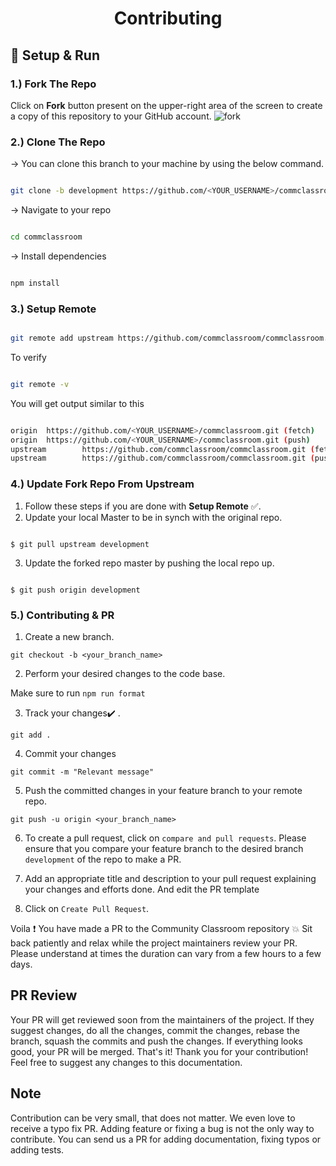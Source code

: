 <h1 align="center">Contributing</h1>

## 🔨 Setup & Run

### 1.) Fork The Repo

Click on **Fork** button present on the upper-right area of the screen to create a copy of this repository to your GitHub account.
![fork](https://user-images.githubusercontent.com/73980067/134885545-787243bc-34a7-4f85-9ff3-49c9d3c93bc3.jpeg)


### 2.) Clone The Repo
-> You can clone this branch to your machine by using the below command.

```bash

git clone -b development https://github.com/<YOUR_USERNAME>/commclassroom.git

```

-> Navigate to your repo

```bash

cd commclassroom

```

-> Install dependencies 

```bash

npm install

```

### 3.) Setup Remote

```bash

git remote add upstream https://github.com/commclassroom/commclassroom.git

```
To verify 
```bash

git remote -v

```
You will get output similar to this
```bash

origin  https://github.com/<YOUR_USERNAME>/commclassroom.git (fetch)
origin  https://github.com/<YOUR_USERNAME>/commclassroom.git (push)
upstream        https://github.com/commclassroom/commclassroom.git (fetch)
upstream        https://github.com/commclassroom/commclassroom.git (push)

```

### 4.) Update Fork Repo From Upstream

1. Follow these steps if you are done with <b>Setup Remote</b> ✅.
2. Update your local Master to be in synch with the original repo.

```console

$ git pull upstream development

```

3. Update the forked repo master by pushing the local repo up.

```console

$ git push origin development

```

### 5.) Contributing & PR

1. Create a new branch.

```
git checkout -b <your_branch_name>
```

2. Perform your desired changes to the code base.

Make sure to run ```npm run format ``` 

3. Track your changes:heavy_check_mark: .

```
git add .
```

4. Commit your changes
```
git commit -m "Relevant message"
```

5. Push the committed changes in your feature branch to your remote repo.

```
git push -u origin <your_branch_name>
```

6. To create a pull request, click on `compare and pull requests`. Please ensure that you compare your feature branch to the desired branch `development` of the repo to make a PR.


7. Add an appropriate title and description to your pull request explaining your changes and efforts done.
    And edit the PR template

8. Click on `Create Pull Request`.


Voila :exclamation: You have made a PR to the Community Classroom repository :boom: Sit back patiently and relax while the project maintainers review your PR. Please understand at times the duration can vary from a few hours to a few days.


## PR Review
Your PR will get reviewed soon from the maintainers of the project. If they suggest changes, do all the changes, commit the changes, rebase the branch, squash the commits and push the changes. If everything looks good, your PR will be merged. That's it! Thank you for your contribution! Feel free to suggest any changes to this documentation.

## Note
Contribution can be very small, that does not matter. We even love to receive a typo fix PR. Adding feature or fixing a bug is not the only way to contribute. You can send us a PR for adding documentation, fixing typos or adding tests.

